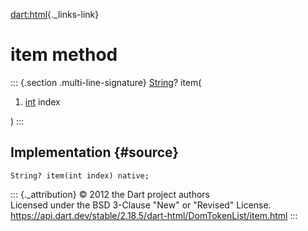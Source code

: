 [dart:html](../../dart-html/dart-html-library){._links-link}

item method
===========

::: {.section .multi-line-signature}
[String](../../dart-core/string-class)? item(

1.  [int](../../dart-core/int-class) index

)
:::

Implementation {#source}
--------------

``` {.language-dart data-language="dart"}
String? item(int index) native;
```

::: {._attribution}
© 2012 the Dart project authors\
Licensed under the BSD 3-Clause \"New\" or \"Revised\" License.\
<https://api.dart.dev/stable/2.18.5/dart-html/DomTokenList/item.html>
:::
